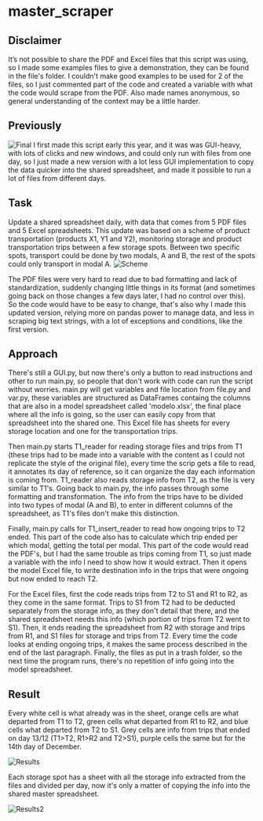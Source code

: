 # master_scraper

## Disclaimer
It’s not possible to share the PDF and Excel files that this script was using, so I made some examples files to give a demonstration, they can be found in the file's folder. I couldn't make good examples to be used for 2 of the files, so I just commented part of the code and created a variable with what the code would scrape from the PDF. Also made names anonymous, so general understanding of the context may be a little harder.

## Previously
![Final](https://i.imgur.com/KUrXufj.png)
I first made this script early this year, and it was was GUI-heavy, with lots of clicks and new windows, and could only run with files from one day, so I just made a new version with a lot less GUI implementation to copy the data quicker into the shared spreadsheet, and made it possible to run a lot of files from different days.

## Task
Update a shared spreadsheet daily, with data that comes from 5 PDF files and 5 Excel spreadsheets. This update was based on a scheme of product transportation (products X1, Y1 and Y2), monitoring storage and product transportation trips between a few storage spots. Between two specific spots, transport could be done by two modals, A and B, the rest of the spots could only transport in modal A.
![Scheme](https://i.imgur.com/iiXjSai.png)

The PDF files were very hard to read due to bad formatting and lack of standardization, suddenly changing little things in its format (and sometimes going back on those changes a few days later, I had no control over this). So the code would have to be easy to change, that's also why I made this updated version, relying more on pandas power to manage data, and less in scraping big text strings, with a lot of exceptions and conditions, like the first version.

## Approach
There's still a GUI.py, but now there's only a button to read instructions and other to run main.py, so people that don't work with code can run the script without worries. main.py will get variables and file location from file.py and var.py, these variables are structured as DataFrames containg the columns that are also in a model spreadsheet called 'modelo.xlsx', the final place where all the info is going, so the user can easily copy from that spreadsheet into the shared one. This Excel file has sheets for every storage location and one for the transportation trips.

Then main.py starts T1_reader for reading storage files and trips from T1 (these trips had to be made into a variable with the content as I could not replicate the style of the original file), every time the scrip gets a file to read, it annotates its day of reference, so it can organize the day each information is coming from.  T1_reader also reads storage info from T2, as the file is very similar to T1's. Going back to main.py, the info passes through some formatting and transformation. The info from the trips have to be divided into two types of modal (A and B), to enter in different columns of the spreadsheet, as T1's files don't make this distinction.

Finally, main.py calls for T1_insert_reader to read how ongoing trips to T2 ended. This part of the code also has to calculate which trip ended per which modal, getting the total per modal. This part of the code would read the PDF's, but I had the same trouble as trips coming from T1, so just made a variable with the info I need to show how it would extract. Then it opens the model Excel file, to write destination info in the trips that were ongoing but now ended to reach T2.

For the Excel files, first the code reads trips from T2 to S1 and R1 to R2, as they come in the same format. Trips to S1 from T2 had to be deducted separately from the storage info, as they don't detail that there, and the shared spreadsheet needs this info (which portion of trips from T2 went to S1). Then, it ends reading the spreadsheet from R2 with storage and trips from R1, and S1 files for storage and trips from T2. Every time the code looks at ending ongoing trips, it makes the same process described in the end of the last paragraph. Finally, the files as put in a trash folder, so the next time the program runs, there's no repetition of info going into the model spreadsheet.

## Result
Every white cell is what already was in the sheet, orange cells are what departed from T1 to T2, green cells what departed from R1 to R2, and blue cells what departed from T2 to S1. Grey cells are info from trips that ended on day 13/12 (T1>T2, R1>R2 and T2>S1), purple cells the same but for the 14th day of December.

![Results](https://i.imgur.com/9tgvQ5d.png)

Each storage spot has a sheet with all the storage info extracted from the files and divided per day, now it's only a matter of copying the info into the shared master spreadsheet.

![Results2](https://i.imgur.com/JSGzAlR.png)





